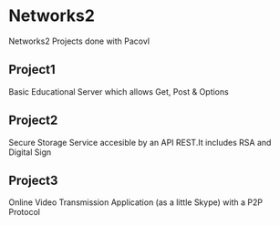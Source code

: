 # Networks2
Networks2 Projects done with Pacovl
## Project1
Basic Educational Server which allows Get, Post & Options
## Project2
Secure Storage Service accesible by an API REST.It includes RSA and Digital Sign
## Project3
Online Video Transmission Application (as a little Skype) with a P2P Protocol
